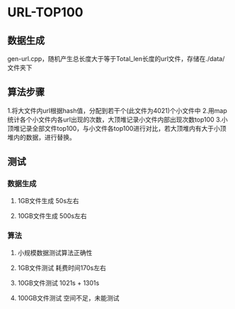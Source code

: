 # URL-TOP100
## **数据生成**
gen-url.cpp，随机产生总长度大于等于Total_len长度的url文件，存储在./data/文件夹下
## **算法步骤**
1.将大文件内url根据hash值，分配到若干个(此文件为4021)个小文件中
2.用map统计各个小文件内各url出现的次数，大顶堆记录小文件内部出现次数top100
3.小顶堆记录全部文件top100，与小文件各top100进行对比，若大顶堆内有大于小顶堆内的数据，进行替换。
## 测试
### 数据生成
1. 1GB文件生成 50s左右

2. 10GB文件生成 500s左右

### 算法
1. 小规模数据测试算法正确性

2. 1GB文件测试  耗费时间170s左右

3. 10GB文件测试 1021s + 1301s

4. 100GB文件测试  空间不足，未能测试
